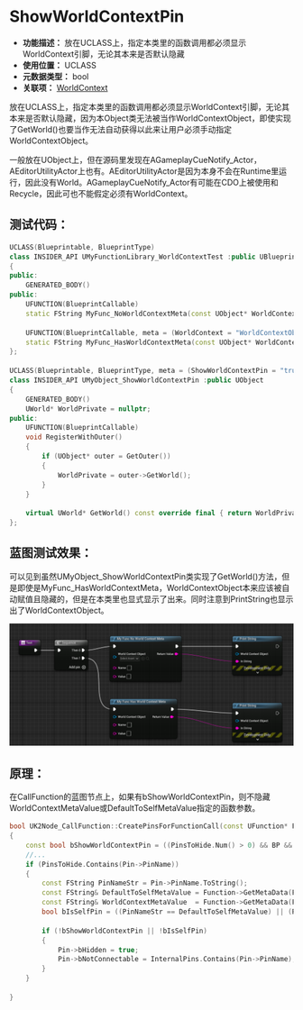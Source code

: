 ﻿# ShowWorldContextPin

- **功能描述：** 放在UCLASS上，指定本类里的函数调用都必须显示WorldContext引脚，无论其本来是否默认隐藏
- **使用位置：** UCLASS
- **元数据类型：** bool
- **关联项：** [WorldContext](../WorldContext/WorldContext.md)

放在UCLASS上，指定本类里的函数调用都必须显示WorldContext引脚，无论其本来是否默认隐藏，因为本Object类无法被当作WorldContextObject，即使实现了GetWorld()也要当作无法自动获得以此来让用户必须手动指定WorldContextObject。

一般放在UObject上，但在源码里发现在AGameplayCueNotify_Actor，AEditorUtilityActor上也有。AEditorUtilityActor是因为本身不会在Runtime里运行，因此没有World。AGameplayCueNotify_Actor有可能在CDO上被使用和Recycle，因此可也不能假定必须有WorldContext。

## 测试代码：

```cpp
UCLASS(Blueprintable, BlueprintType)
class INSIDER_API UMyFunctionLibrary_WorldContextTest :public UBlueprintFunctionLibrary
{
public:
	GENERATED_BODY()
public:
	UFUNCTION(BlueprintCallable)
	static FString MyFunc_NoWorldContextMeta(const UObject* WorldContextObject, FString name, FString value);

	UFUNCTION(BlueprintCallable, meta = (WorldContext = "WorldContextObject"))
	static FString MyFunc_HasWorldContextMeta(const UObject* WorldContextObject, FString name, FString value);
};

UCLASS(Blueprintable, BlueprintType, meta = (ShowWorldContextPin = "true"))
class INSIDER_API UMyObject_ShowWorldContextPin :public UObject
{
	GENERATED_BODY()
	UWorld* WorldPrivate = nullptr;
public:
	UFUNCTION(BlueprintCallable)
	void RegisterWithOuter()
	{
		if (UObject* outer = GetOuter())
		{
			WorldPrivate = outer->GetWorld();
		}
	}

	virtual UWorld* GetWorld() const override final { return WorldPrivate; }
};
```

## 蓝图测试效果：

可以见到虽然UMyObject_ShowWorldContextPin类实现了GetWorld()方法，但是即使是MyFunc_HasWorldContextMeta，WorldContextObject本来应该被自动赋值且隐藏的，但是在本类里也显式显示了出来。同时注意到PrintString也显示出了WorldContextObject。

![Untitled](Untitled.png)

## 原理：

在CallFunction的蓝图节点上，如果有bShowWorldContextPin，则不隐藏WorldContextMetaValue或DefaultToSelfMetaValue指定的函数参数。

```cpp
bool UK2Node_CallFunction::CreatePinsForFunctionCall(const UFunction* Function)
{
	const bool bShowWorldContextPin = ((PinsToHide.Num() > 0) && BP && BP->ParentClass && BP->ParentClass->HasMetaDataHierarchical(FBlueprintMetadata::MD_ShowWorldContextPin));
	//...
	if (PinsToHide.Contains(Pin->PinName))
	{
		const FString PinNameStr = Pin->PinName.ToString();
		const FString& DefaultToSelfMetaValue = Function->GetMetaData(FBlueprintMetadata::MD_DefaultToSelf);
		const FString& WorldContextMetaValue  = Function->GetMetaData(FBlueprintMetadata::MD_WorldContext);
		bool bIsSelfPin = ((PinNameStr == DefaultToSelfMetaValue) || (PinNameStr == WorldContextMetaValue));
	
		if (!bShowWorldContextPin || !bIsSelfPin)
		{
			Pin->bHidden = true;
			Pin->bNotConnectable = InternalPins.Contains(Pin->PinName);
		}
	}

}
```
